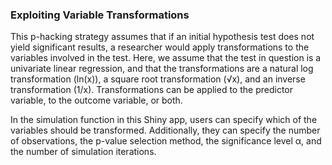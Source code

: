 ### Exploiting Variable Transformations

This p-hacking strategy assumes that if an initial hypothesis test does not yield significant results, a researcher would apply transformations to the variables involved in the test. Here, we assume that the test in question is a univariate linear regression, and that the transformations are a natural log transformation (ln(x)), a square root transformation (&radic;x), and an inverse transformation (1/x). Transformations can be applied to the predictor variable, to the outcome variable, or both.

In the simulation function in this Shiny app, users can specify which of the variables should be transformed. Additionally, they can specify the number of observations, the p-value selection method, the significance level &alpha;, and the number of simulation iterations. 
